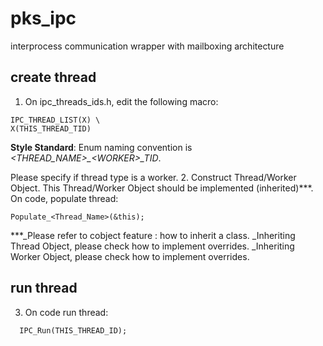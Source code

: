 # pks_ipc
interprocess communication wrapper with mailboxing architecture

## create thread
1. On ipc_threads_ids.h, edit the following macro:
  ````
  IPC_THREAD_LIST(X) \
  X(THIS_THREAD_TID)
  ````
**Style Standard**: Enum naming convention is _\<THREAD_NAME\>\_\<WORKER\>\_TID_.

  Please specify if thread type is a worker.
2. Construct Thread/Worker Object. This Thread/Worker Object should be implemented (inherited)\*\*\*.
  On code, populate thread:
  ````
  Populate_<Thread_Name>(&this);
  ````
  \*\*\*_Please refer to cobject feature : how to inherit a class.
  _Inheriting Thread Object, please check how to implement overrides.
  _Inheriting Worker Object, please check how to implement overrides.

## run thread
3. On code run thread:
````
  IPC_Run(THIS_THREAD_ID);
````
